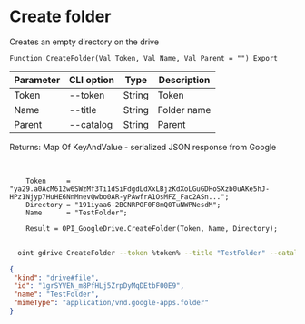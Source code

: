 ﻿---
sidebar_position: 5
---

# Create folder
 Creates an empty directory on the drive



`Function CreateFolder(Val Token, Val Name, Val Parent = "") Export`

  | Parameter | CLI option | Type | Description |
  |-|-|-|-|
  | Token | --token | String | Token |
  | Name | --title | String | Folder name |
  | Parent | --catalog | String | Parent |

  
  Returns:  Map Of KeyAndValue - serialized JSON response from Google

<br/>




```bsl title="Code example"
    Token     = "ya29.a0AcM612w6SWzMf3Ti1dSiFdgdLdXxLBjzKdXoLGuGDHoSXzb0uAKe5hJ-HPz1Njyp7HuHE6NnMnevQwbo0AR-yPAwfrA1OsMFZ_Fac2ASn...";
    Directory = "191iyaa6-2BCNRPOF0F8mQ0TuNWPNesdM";
    Name      = "TestFolder";

    Result = OPI_GoogleDrive.CreateFolder(Token, Name, Directory);
```



```sh title="CLI command example"
    
  oint gdrive CreateFolder --token %token% --title "TestFolder" --catalog %catalog%

```

```json title="Result"
{
 "kind": "drive#file",
 "id": "1grSYVEN_m8PfHLj5ZrpDyMqDEtbF00E9",
 "name": "TestFolder",
 "mimeType": "application/vnd.google-apps.folder"
}
```
